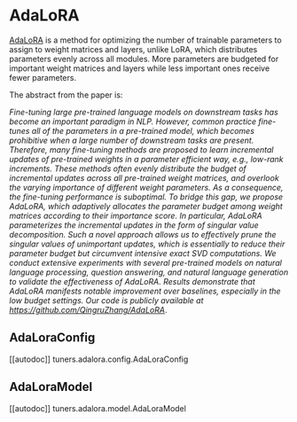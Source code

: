 <!--Copyright 2023 The HuggingFace Team. All rights reserved.

Licensed under the Apache License, Version 2.0 (the "License"); you may not use this file except in compliance with
the License. You may obtain a copy of the License at

http://www.apache.org/licenses/LICENSE-2.0

Unless required by applicable law or agreed to in writing, software distributed under the License is distributed on
an "AS IS" BASIS, WITHOUT WARRANTIES OR CONDITIONS OF ANY KIND, either express or implied. See the License for the
specific language governing permissions and limitations under the License.

⚠️ Note that this file is in Markdown but contain specific syntax for our doc-builder (similar to MDX) that may not be
rendered properly in your Markdown viewer.

-->

# AdaLoRA

[AdaLoRA](https://hf.co/papers/2303.10512) is a method for optimizing the number of trainable parameters to assign to weight matrices and layers, unlike LoRA, which distributes parameters evenly across all modules. More parameters are budgeted for important weight matrices and layers while less important ones receive fewer parameters.

The abstract from the paper is:

*Fine-tuning large pre-trained language models on downstream tasks has become an important paradigm in NLP. However, common practice fine-tunes all of the parameters in a pre-trained model, which becomes prohibitive when a large number of downstream tasks are present. Therefore, many fine-tuning methods are proposed to learn incremental updates of pre-trained weights in a parameter efficient way, e.g., low-rank increments. These methods often evenly distribute the budget of incremental updates across all pre-trained weight matrices, and overlook the varying importance of different weight parameters. As a consequence, the fine-tuning performance is suboptimal. To bridge this gap, we propose AdaLoRA, which adaptively allocates the parameter budget among weight matrices according to their importance score. In particular, AdaLoRA parameterizes the incremental updates in the form of singular value decomposition. Such a novel approach allows us to effectively prune the singular values of unimportant updates, which is essentially to reduce their parameter budget but circumvent intensive exact SVD computations. We conduct extensive experiments with several pre-trained models on natural language processing, question answering, and natural language generation to validate the effectiveness of AdaLoRA. Results demonstrate that AdaLoRA manifests notable improvement over baselines, especially in the low budget settings. Our code is publicly available at https://github.com/QingruZhang/AdaLoRA*.

## AdaLoraConfig

[[autodoc]] tuners.adalora.config.AdaLoraConfig

## AdaLoraModel

[[autodoc]] tuners.adalora.model.AdaLoraModel
